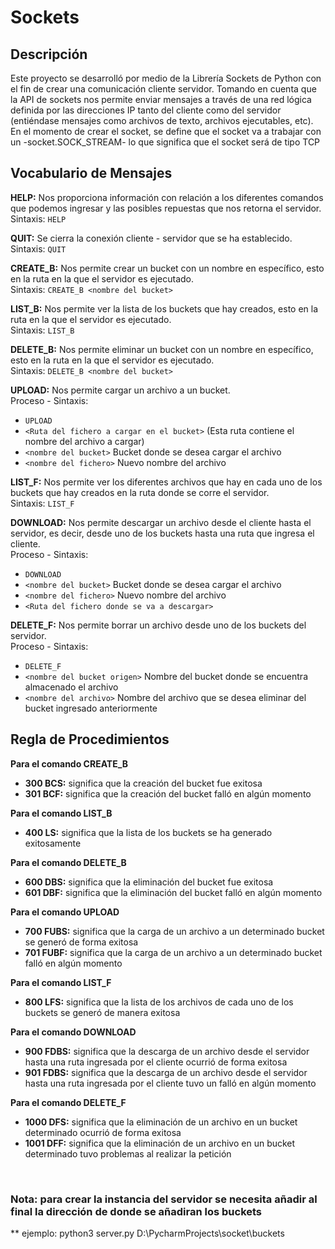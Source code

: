 # Sockets

 ## Descripción

 Este proyecto se desarrolló por medio de la Librería Sockets de Python con el fin de crear una comunicación cliente servidor.
 Tomando en cuenta que la API de sockets nos permite enviar mensajes a través de una red lógica definida por las direcciones IP tanto del
 cliente como del servidor (entiéndase mensajes como archivos de texto, archivos ejecutables, etc).
 En el momento de crear el socket, se define que el socket va a trabajar con un -socket.SOCK_STREAM- lo que significa que el socket será de tipo TCP

## Vocabulario de Mensajes
 **HELP:** Nos proporciona información con relación a los diferentes comandos que podemos ingresar y las posibles repuestas que nos retorna el servidor. <br />
 Sintaxis:
 ```HELP```
 
**QUIT:** Se cierra la conexión cliente - servidor que se ha establecido. <br />
 Sintaxis:
 ```QUIT```
 
**CREATE_B:** Nos permite crear un bucket con un nombre en específico, esto en la ruta en la que el servidor es ejecutado. <br />
 Sintaxis:
 ```CREATE_B <nombre del bucket>```
 
**LIST_B:** Nos permite ver la lista de los buckets que hay creados, esto en la ruta en la que el servidor es ejecutado. <br />
 Sintaxis:
 ```LIST_B```
 
**DELETE_B:** Nos permite eliminar un bucket con un nombre en específico, esto en la ruta en la que el servidor es ejecutado. <br />
 Sintaxis:
 ```DELETE_B <nombre del bucket>```

**UPLOAD:** Nos permite cargar un archivo a un bucket. <br />
 Proceso - Sintaxis:
 - ```UPLOAD```
 - ```<Ruta del fichero a cargar en el bucket>``` (Esta ruta contiene el nombre del archivo a cargar)
 - ```<nombre del bucket>``` Bucket donde se desea cargar el archivo
 - ```<nombre del fichero>``` Nuevo nombre del archivo

**LIST_F:** Nos permite ver los diferentes archivos que hay en cada uno de los buckets que hay creados en la ruta donde se corre el servidor. <br />
 Sintaxis:
 ```LIST_F```

**DOWNLOAD:** Nos permite descargar un archivo desde el cliente hasta el servidor, es decir, desde uno de los buckets hasta una ruta que ingresa el cliente. <br />
 Proceso - Sintaxis:
 - ```DOWNLOAD```
 - ```<nombre del bucket>``` Bucket donde se desea cargar el archivo
 - ```<nombre del fichero>``` Nuevo nombre del archivo
 - ```<Ruta del fichero donde se va a descargar>```
 
**DELETE_F:** Nos permite borrar un archivo desde uno de los buckets del servidor. <br />
 Proceso - Sintaxis:
 - ```DELETE_F```
 - ```<nombre del bucket origen>``` Nombre del bucket donde se encuentra almacenado el archivo
 - ```<nombre del archivo>``` Nombre del archivo que se desea eliminar del bucket ingresado anteriormente

## Regla de Procedimientos

 **Para el comando CREATE_B**
 - **300 BCS:** significa que la creación del bucket fue exitosa
 - **301 BCF:** significa que la creación del bucket falló en algún momento

 **Para el comando LIST_B**
 - **400 LS:** significa que la lista de los buckets se ha generado exitosamente
 
 **Para el comando DELETE_B**
 - **600 DBS:** significa que la eliminación del bucket fue exitosa
 - **601 DBF:** significa que la eliminación del bucket falló en algún momento

 **Para el comando UPLOAD**
 - **700 FUBS:** significa que la carga de un archivo a un determinado bucket se generó de forma exitosa
 - **701 FUBF:** significa que la carga de un archivo a un determinado bucket falló en algún momento

 **Para el comando LIST_F**
 - **800 LFS:** significa que la lista de los archivos de cada uno de los buckets se generó de manera exitosa

 **Para el comando DOWNLOAD**
 - **900 FDBS:** significa que la descarga de un archivo desde el servidor hasta una ruta ingresada por el cliente ocurrió de forma exitosa
 - **901 FDBS:** significa que la descarga de un archivo desde el servidor hasta una ruta ingresada por el cliente tuvo un falló en algún momento

 **Para el comando DELETE_F**
 - **1000 DFS:** significa que la eliminación de un archivo en un bucket determinado ocurrió de forma exitosa
 - **1001 DFF:** significa que la eliminación de un archivo en un bucket determinado tuvo problemas al realizar la petición
 
<br />

### Nota: para crear la instancia del servidor se necesita añadir al final la dirección de donde se añadiran los buckets
** ejemplo: python3 server.py D:\PycharmProjects\socket\buckets
